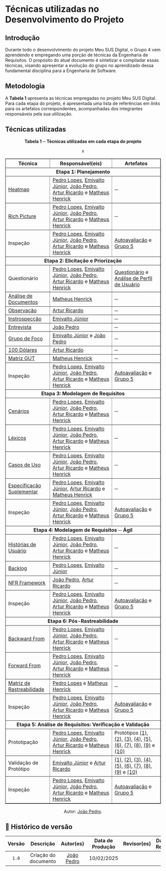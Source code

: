 # Técnicas utilizadas no Desenvolvimento do Projeto

## Introdução

Durante todo o desenvolvimento do projeto Meu SUS Digital, o Grupo 4 vem aprendendo e empregando uma porção de técnicas da Engenharia de Requisitos. O propósito do atual documento é sintetizar e compiladar essas técnicas, visando apresentar a evolução do grupo no aprendizado dessa fundamental disciplina para a Engenharia de Software.

## Metodologia

A **Tabela 1** apresenta as técnicas empregadas no projeto Meu SUS Digital. Para cada etapa do projeto, é apresentada uma lista de referências em *links* para os artefatos correspondentes, acompanhadas dos integrantes responsáveis pela sua utilização.

## Técnicas utilizadas

<div align="center">
    <p><strong>Tabela 1 ─ Técnicas utilizadas em cada etapa do projeto</strong></p>
</div>

<center>

<table border="1">
    <thead>
        <th>Técnica</th>
        <th>Responsável(eis)</th>
        <th>Artefatos</th>
    </thead>
    <tbody>
        <tr>
            <td colspan="3" style="text-align: center; font-weight: bold;">Etapa 1: Planejamento</td>
        </tr>
        <tr>
            <td><a href="../../planejamento/heatmap">Heatmap</a></td>
            <td>
                <a href="https://github.com/pLopess">Pedro Lopes</a>, <a href="https://github.com/EmivaltoJrr">Emivalto Júnior</a>, <a href="https://github.com/JoosPerro">João Pedro</a>, <a href="https://github.com/algorithmorphic">Artur Ricardo</a> e <a href="https://github.com/MatheusHenrickSantos">Matheus Henrick</a>
            </td>
            <td>─</td>
        </tr>
        <tr>
            <td><a href="../../planejamento/apps-avaliados">Rich Picture</a></td>
            <td>
                <a href="https://github.com/pLopess">Pedro Lopes</a>, <a href="https://github.com/EmivaltoJrr">Emivalto Júnior</a>, <a href="https://github.com/JoosPerro">João Pedro</a>, <a href="https://github.com/algorithmorphic">Artur Ricardo</a> e <a href="https://github.com/MatheusHenrickSantos">Matheus Henrick</a>
            </td>
            <td>─</td>
        </tr>
        <tr>
            <td>Inspeção</td>
            <td>
                <a href="https://github.com/pLopess">Pedro Lopes</a>, <a href="https://github.com/EmivaltoJrr">Emivalto Júnior</a>, <a href="https://github.com/JoosPerro">João Pedro</a>, <a href="https://github.com/algorithmorphic">Artur Ricardo</a> e <a href="https://github.com/MatheusHenrickSantos">Matheus Henrick</a>
            </td>
            <td><a href="../verificacao/grupo4/entrega1/entrega1">Autoavaliação</a> e <a href="../verificacao/grupo5/entrega1/entrega1g5">Grupo 5</a></td>
        </tr>
        <tr>
            <td colspan="3" style="text-align: center; font-weight: bold;">Etapa 2: Elicitação e Priorização</td>
        </tr>
        <tr>
            <td>Questionário</td>
            <td>
                <a href="https://github.com/pLopess">Pedro Lopes</a>, <a href="https://github.com/EmivaltoJrr">Emivalto Júnior</a>, <a href="https://github.com/JoosPerro">João Pedro</a>, <a href="https://github.com/algorithmorphic">Artur Ricardo</a> e <a href="https://github.com/MatheusHenrickSantos">Matheus Henrick</a>
            </td>
            <td>
                <a href="../../elicitacao/analise-perfil-usuario/questionario">Questionário</a> e <a href="../../elicitacao/analise-perfil-usuario/perfil-usuario">Análise de Perfil de Usuário</a>
            </td>
        </tr>
        <tr>
            <td><a href="../../elicitacao/tecnicas/analise-de-documentos">Análise de Documentos</a></td>
            <td><a href="https://github.com/MatheusHenrickSantos">Matheus Henrick</a></td>
            <td>─</td>
        </tr>
        <tr>x
            <td><a href="../../elicitacao/tecnicas/observacao">Observação</a></td>
            <td><a href="https://github.com/algorithmorphic">Artur Ricardo</a></td>
            <td>─</td>
        </tr>
        <tr>
            <td><a href="../../elicitacao/tecnicas/introspeccao">Instrospecção</a></td>
            <td>
                <a href="https://github.com/EmivaltoJrr">Emivalto Júnior</a>
            </td>
            <td>─</td>
        </tr>
        <tr>
            <td><a href="../../elicitacao/tecnicas/entrevista">Entrevista</a></td>
            <td>
                <a href="https://github.com/JoosPerro">João Pedro</a>
            </td>
            <td>─</td>
        </tr>
        <tr>
            <td><a href="../../elicitacao/tecnicas/grupo-de-foco">Grupo de Foco</a></td>
            <td>
                <a href="https://github.com/EmivaltoJrr">Emivalto Júnior</a> e <a href="https://github.com/JoosPerro">João Pedro</a>
            </td>
            <td>─</td>
        </tr>
        <tr>
            <td><a href="../../elicitacao/priorizacao/$100">100 Dólares</a></td>
            <td><a href="https://github.com/algorithmorphic">Artur Ricardo</a></td>
            <td>─</td>
        </tr>
        <tr>
            <td><a href="../../elicitacao/priorizacao/matriz-gut">Matriz GUT</a></td>
            <td><a href="https://github.com/MatheusHenrickSantos">Matheus Henrick</a></td>
            <td>─</td>
        </tr>
        <tr>
        <tr>
            <td>Inspeção</td>
            <td>
                <a href="https://github.com/pLopess">Pedro Lopes</a>, <a href="https://github.com/EmivaltoJrr">Emivalto Júnior</a>, <a href="https://github.com/JoosPerro">João Pedro</a>, <a href="https://github.com/algorithmorphic">Artur Ricardo</a> e <a href="https://github.com/MatheusHenrickSantos">Matheus Henrick</a>
            </td>
            <td><a href="../verificacao/grupo4/entrega1/entrega2">Autoavaliação</a> e <a href="../verificacao/grupo5/entrega1/entrega2g5">Grupo 5</a></td>
        </tr>
            <td colspan="3" style="text-align: center; font-weight: bold;">Etapa 3: Modelagem de Requisitos</td>
        </tr>
        <tr>
            <td><a href="../../modelagem/cenarios">Cenários</a></td>
            <td>
                <a href="https://github.com/pLopess">Pedro Lopes</a>, <a href="https://github.com/EmivaltoJrr">Emivalto Júnior</a>, <a href="https://github.com/JoosPerro">João Pedro</a>, <a href="https://github.com/algorithmorphic">Artur Ricardo</a> e <a href="https://github.com/MatheusHenrickSantos">Matheus Henrick</a>
            </td>
            <td>─</td>
        </tr>
        <tr>
            <td><a href="../../modelagem/lexicos">Léxicos</a></td>
            <td>
                <a href="https://github.com/pLopess">Pedro Lopes</a>, <a href="https://github.com/EmivaltoJrr">Emivalto Júnior</a>, <a href="https://github.com/JoosPerro">João Pedro</a>, <a href="https://github.com/algorithmorphic">Artur Ricardo</a> e <a href="https://github.com/MatheusHenrickSantos">Matheus Henrick</a>
            </td>
            <td>─</td>
        </tr>
        <tr>
            <td><a href="../../modelagem/caso-de-uso">Casos de Uso</a></td>
            <td>
                <a href="https://github.com/pLopess">Pedro Lopes</a>, <a href="https://github.com/EmivaltoJrr">Emivalto Júnior</a>, <a href="https://github.com/JoosPerro">João Pedro</a>, <a href="https://github.com/algorithmorphic">Artur Ricardo</a> e <a href="https://github.com/MatheusHenrickSantos">Matheus Henrick</a>
            </td>
            <td>─</td>
        </tr>
        <tr>
            <td><a href="../../modelagem/especificacao-suplementar">Especificação Suplementar</a></td>
            <td>
                <a href="https://github.com/pLopess">Pedro Lopes</a>, <a href="https://github.com/EmivaltoJrr">Emivalto Júnior</a>, <a href="https://github.com/algorithmorphic">Artur Ricardo</a> e <a href="https://github.com/MatheusHenrickSantos">Matheus Henrick</a>
            </td>
            <td>─</td>
        </tr>
        <tr>
            <td>Inspeção</td>
            <td>
                <a href="https://github.com/pLopess">Pedro Lopes</a>, <a href="https://github.com/EmivaltoJrr">Emivalto Júnior</a>, <a href="https://github.com/JoosPerro">João Pedro</a>, <a href="https://github.com/algorithmorphic">Artur Ricardo</a> e <a href="https://github.com/MatheusHenrickSantos">Matheus Henrick</a>
            </td>
            <td><a href="../verificacao/grupo4/entrega1/entrega3">Autoavaliação</a> e <a href="../verificacao/grupo5/entrega1/entrega3g5">Grupo 5</a></td>
        </tr>
        <tr>
            <td colspan="3" style="text-align: center; font-weight: bold;">Etapa 4: Modelagem de Requisitos ─ Ágil</td>
        </tr>
        <tr>
            <td><a href="../../modelagem-agil/historias-de-usuario">Histórias de Usuário</a></td>
            <td>
                <a href="https://github.com/pLopess">Pedro Lopes</a>, <a href="https://github.com/EmivaltoJrr">Emivalto Júnior</a>, <a href="https://github.com/JoosPerro">João Pedro</a>, <a href="https://github.com/algorithmorphic">Artur Ricardo</a> e <a href="https://github.com/MatheusHenrickSantos">Matheus Henrick</a>
            </td>
            <td>─</td>
        </tr>
        <tr>
            <td><a href="../../modelagem-agil/backlog">Backlog</a></td>
            <td>
                <a href="https://github.com/pLopess">Pedro Lopes</a>, <a href="https://github.com/EmivaltoJrr">Emivalto Júnior</a>
            </td>
            <td>─</td>
        </tr>
        <tr>
            <td><a href="../../modelagem-agil/nfr-framework">NFR Framework</a></td>
            <td>
                <a href="https://github.com/JoosPerro">João Pedro</a>, <a href="https://github.com/algorithmorphic">Artur Ricardo</a>
            </td>
            <td>─</td>
        </tr>
        <tr>
            <td>Inspeção</td>
            <td>
                <a href="https://github.com/pLopess">Pedro Lopes</a>, <a href="https://github.com/EmivaltoJrr">Emivalto Júnior</a>, <a href="https://github.com/JoosPerro">João Pedro</a>, <a href="https://github.com/algorithmorphic">Artur Ricardo</a> e <a href="https://github.com/MatheusHenrickSantos">Matheus Henrick</a>
            </td>
            <td><a href="../verificacao/grupo4/entrega1/entrega4">Autoavaliação</a> e <a href="../verificacao/grupo5/entrega1/entrega4g5">Grupo 5</a></td>
        </tr>
        <tr>
            <td colspan="3" style="text-align: center; font-weight: bold;">Etapa 6: Pós-Rastreabilidade</td>
        </tr>
        <tr>
            <td><a href="../../pos-rastreabilidade/backward-from">Backward From</a></td>
            <td>
                <a href="https://github.com/pLopess">Pedro Lopes</a>, <a href="https://github.com/EmivaltoJrr">Emivalto Júnior</a>, <a href="https://github.com/JoosPerro">João Pedro</a>, <a href="https://github.com/algorithmorphic">Artur Ricardo</a> e <a href="https://github.com/MatheusHenrickSantos">Matheus Henrick</a>
            </td>
            <td>─</td>
        </tr>
                <tr>
            <td><a href="../../pos-rastreabilidade/forward-from">Forward From</a></td>
            <td>
                <a href="https://github.com/pLopess">Pedro Lopes</a>, <a href="https://github.com/EmivaltoJrr">Emivalto Júnior</a>, <a href="https://github.com/JoosPerro">João Pedro</a>, <a href="https://github.com/algorithmorphic">Artur Ricardo</a> e <a href="https://github.com/MatheusHenrickSantos">Matheus Henrick</a>
            </td>
            <td>─</td>
        </tr>
        <tr>
            <td><a href="../../pos-rastreabilidade/matriz-de-rastreabilidade">Matriz de Rastreabilidade</a></td>
            <td>
                <a href="https://github.com/pLopess">Pedro Lopes</a> e <a href="https://github.com/MatheusHenrickSantos">Matheus Henrick</a>
            </td>
            <td>─</td>
        </tr>
        <tr>
        <tr>
            <td>Inspeção</td>
            <td>
                <a href="https://github.com/pLopess">Pedro Lopes</a>, <a href="https://github.com/EmivaltoJrr">Emivalto Júnior</a>, <a href="https://github.com/JoosPerro">João Pedro</a>, <a href="https://github.com/algorithmorphic">Artur Ricardo</a> e <a href="https://github.com/MatheusHenrickSantos">Matheus Henrick</a>
            </td>
            <td><a href="../verificacao/grupo4/entrega1/entrega5">Autoavaliação</a> e <a href="../verificacao/grupo5/entrega1/entrega5g5">Grupo 5</a></td>
        </tr>
            <td colspan="3" style="text-align: center; font-weight: bold;">Etapa 5: Análise de Requisitos: Verificação e Validação</td>
        </tr>
        <tr>
            <td>Prototipação</td>
            <td>
                <a href="https://github.com/pLopess">Pedro Lopes</a>, <a href="https://github.com/EmivaltoJrr">Emivalto Júnior</a>, <a href="https://github.com/JoosPerro">João Pedro</a>, <a href="https://github.com/algorithmorphic">Artur Ricardo</a> e <a href="https://github.com/MatheusHenrickSantos">Matheus Henrick</a>
            </td>
            <td>
                Protótipos
                <a href="../validacao/prototipo-de-alta-fidelidade-rf58.md">(1)</a>,
                <a href="../validacao/prototipo-de-alta-fidelidade-rf60.md">(2)</a>,
                <a href="../validacao/prototipo-de-alta-fidelidade-rf62.md">(3)</a>,
                <a href="../validacao/prototipo-de-alta-fidelidade-rf66.md">(4)</a>,
                <a href="../validacao/prototipo-de-alta-fidelidade-rf67.md">(5)</a>,
                <a href="../validacao/prototipo-de-alta-fidelidade-rf68.md">(6)</a>,
                <a href="../validacao/prototipo-de-alta-fidelidade-rf71.md">(7)</a>,
                <a href="../validacao/prototipo-de-alta-fidelidade-rf72_e_73.md">(8)</a>,
                <a href="../validacao/prototipo-de-alta-fidelidade-rf74.md">(9)</a> e 
                <a href="../validacao/prototipo-de-alta-fidelidade-rf75.md">(10)</a>
            </td>
        </tr>
        <tr>
            <td>Validação de Protótipo</td>
            <td>
                <a href="https://github.com/EmivaltoJrr">Emivalto Júnior</a> e <a href="https://github.com/algorithmorphic">Artur Ricardo</a>
            </td>
            <td>
                <a href="../validacao/prototipo-de-alta-fidelidade-rf58.md">(1)</a>,
                <a href="../validacao/prototipo-de-alta-fidelidade-rf60.md">(2)</a>,
                <a href="../validacao/prototipo-de-alta-fidelidade-rf62.md">(3)</a>,
                <a href="../validacao/prototipo-de-alta-fidelidade-rf66.md">(4)</a>,
                <a href="../validacao/prototipo-de-alta-fidelidade-rf67.md">(5)</a>,
                <a href="../validacao/prototipo-de-alta-fidelidade-rf68.md">(6)</a>,
                <a href="../validacao/prototipo-de-alta-fidelidade-rf71.md">(7)</a>,
                <a href="../validacao/prototipo-de-alta-fidelidade-rf72_e_73.md">(8)</a>,
                <a href="../validacao/prototipo-de-alta-fidelidade-rf74.md">(9)</a> e 
                <a href="../validacao/prototipo-de-alta-fidelidade-rf75.md">(10)</a>
            </td>
        </tr>
        <tr>
            <td>Inspeção</td>
            <td>
                <a href="https://github.com/pLopess">Pedro Lopes</a>, <a href="https://github.com/EmivaltoJrr">Emivalto Júnior</a>, <a href="https://github.com/JoosPerro">João Pedro</a>, <a href="https://github.com/algorithmorphic">Artur Ricardo</a> e <a href="https://github.com/MatheusHenrickSantos">Matheus Henrick</a>
            </td>
            <td><a href="../verificacao/grupo4/entrega1/entrega6">Autoavaliação</a> e <a href="../verificacao/grupo5/entrega1/entrega6g5">Grupo 5</a></td>
        </tr>
    </tbody>
</table>

</center>

<div align="center">
    <p>Autor: <a href="https://github.com/JoosPerro">João Pedro</a>.</p>
</div>

## 📑 Histórico de versão
| Versão | Descrição | Autor(es) | Data de Produção | Revisor(es) | Data de Revisão |   
|:------:|:-------------------------------:|:--------------:|:--------------:|:-------------:|:---------------------:|
|  `1.0`  | Criação do documento |[João Pedro](https://github.com/JoosPerro)| 10/02/2025  |  |  |
